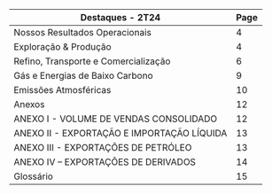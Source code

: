 |Destaques - 2T24|Page|
|---|---|
|Nossos Resultados Operacionais|4|
|Exploração & Produção|4|
|Refino, Transporte e Comercialização|6|
|Gás e Energias de Baixo Carbono|9|
|Emissões Atmosféricas|10|
|Anexos|12|
|ANEXO I - VOLUME DE VENDAS CONSOLIDADO|12|
|ANEXO II - EXPORTAÇÃO E IMPORTAÇÃO LÍQUIDA|13|
|ANEXO III - EXPORTAÇÕES DE PETRÓLEO|13|
|ANEXO IV – EXPORTAÇÕES DE DERIVADOS|14|
|Glossário|15|